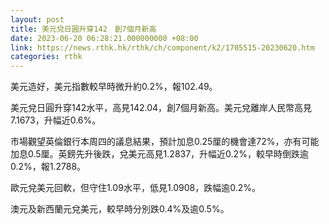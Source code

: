 ```yaml
---
layout: post
title: 美元兌日圓升穿142　創7個月新高
date: 2023-06-20 06:28:21.000000000 +08:00
link: https://news.rthk.hk/rthk/ch/component/k2/1705515-20230620.htm
categories: rthk
---
```


美元造好，美元指數較早時微升約0.2%，報102.49。

美元兌日圓升穿142水平，高見142.04，創7個月新高。美元兌離岸人民幣高見7.1673，升幅近0.6%。

市場觀望英倫銀行本周四的議息結果，預計加息0.25厘的機會達72%，亦有可能加息0.5厘。英鎊先升後跌，兌美元高見1.2837，升幅近0.2%，較早時倒跌逾0.2%，報1.2788。

歐元兌美元回軟，但守住1.09水平，低見1.0908，跌幅逾0.2%。

澳元及新西蘭元兌美元，較早時分別跌0.4%及逾0.5%。
